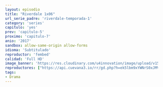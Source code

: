 ```yaml
---
layout: episodio
title: "Riverdale 1x06"
url_serie_padre: 'riverdale-temporada-1'
category: 'series'
capitulo: 'yes'
prev: 'capitulo-5'
proximo: 'capitulo-7'
anio: '2017'
sandbox: allow-same-origin allow-forms
idioma: 'Subtitulado'
reproductor: 'fembed'
calidad: 'Full HD'
image_banner: 'https://res.cloudinary.com/u4innovation/image/upload/v1565152608/maxresdefault-min_vy9nnj.jpg'
reproductores: ["https://api.cuevana3.io/rr/gd.php?h=ek5lbm9xYWNrS0xJMVp5b21KREk0dFBLbjVkaHhkRGdrOG1jbnBpUnhhS1ZwNmFyckxETXlzK3JhNEIyczVYVmtaT0ltR3lTbGRiRDBaV0FwdE9aNTltU3FadVkyUT09"]
tags:
- Drama
---
```













